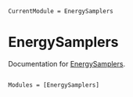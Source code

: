 ```@meta
CurrentModule = EnergySamplers
```

# EnergySamplers

Documentation for [EnergySamplers](https://github.com/JuliaTrustworthyAI/EnergySamplers.jl).

```@index
```

```@autodocs
Modules = [EnergySamplers]
```
